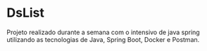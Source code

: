 # DsList
Projeto realizado durante a semana com o intensivo de java spring utilizando as tecnologias de Java, Spring Boot, Docker e Postman.
